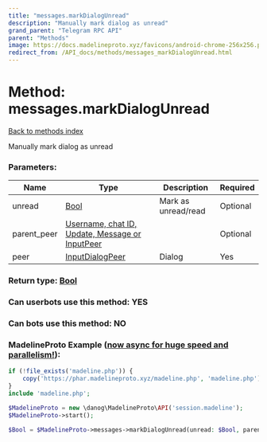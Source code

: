 ```yaml
---
title: "messages.markDialogUnread"
description: "Manually mark dialog as unread"
grand_parent: "Telegram RPC API"
parent: "Methods"
image: https://docs.madelineproto.xyz/favicons/android-chrome-256x256.png
redirect_from: /API_docs/methods/messages_markDialogUnread.html
---
```

# Method: messages.markDialogUnread
[Back to methods index](index.html)



Manually mark dialog as unread

### Parameters:

| Name     |    Type       | Description | Required |
|----------|---------------|-------------|----------|
|unread|[Bool](/API_docs/types/Bool.html) | Mark as unread/read | Optional|
|parent\_peer|[Username, chat ID, Update, Message or InputPeer](/API_docs/types/InputPeer.html) |  | Optional|
|peer|[InputDialogPeer](/API_docs/types/InputDialogPeer.html) | Dialog | Yes|


### Return type: [Bool](/API_docs/types/Bool.html)

### Can userbots use this method: **YES**

### Can bots use this method: **NO**


### MadelineProto Example ([now async for huge speed and parallelism!](https://docs.madelineproto.xyz/docs/ASYNC.html)):


```php
if (!file_exists('madeline.php')) {
    copy('https://phar.madelineproto.xyz/madeline.php', 'madeline.php');
}
include 'madeline.php';

$MadelineProto = new \danog\MadelineProto\API('session.madeline');
$MadelineProto->start();

$Bool = $MadelineProto->messages->markDialogUnread(unread: $Bool, parent_peer: $InputPeer, peer: $InputDialogPeer, );
```

